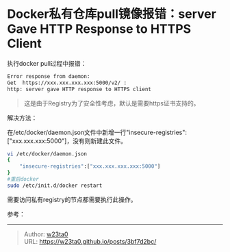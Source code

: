 # Docker私有仓库pull镜像报错：server Gave HTTP Response to HTTPS Client


执行docker pull过程中报错：

```bash
Error response from daemon: 
Get  https://xxx.xxx.xxx.xxx:5000/v2/ : 
http: server gave HTTP response to HTTPS client
```

<blockquote class="question">这是由于Registry为了安全性考虑，默认是需要https证书支持的。</blockquote>
解决方法：

在/etc/docker/daemon.json文件中新增一行"insecure-registries":["xxx.xxx.xxx:5000"]，没有则新建此文件。

```bash
vi /etc/docker/daemon.json
{ 
	"insecure-registries":["xxx.xxx.xxx.xxx:5000"] 
}
#重启docker
sudo /etc/init.d/docker restart
```
<div class="note warning"><p>需要访问私有registry的节点都需要执行此操作。</p></div>
参考：<https://stackoverflow.com/questions/38695515/can-not-pull-push-images-after-update-docker-to-1-12>

---

> Author: [w23ta0](https://github.com/w23ta0)  
> URL: https://w23ta0.github.io/posts/3bf7d2bc/  

